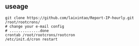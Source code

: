 ## useage
	git clone https://github.com/laixintao/Report-IP-hourly.git /root/rootcrons/
	# change your e-mail config
	# ..............done
	crontab /root/rootcrons/rootcron
	/etc/init.d/cron restart